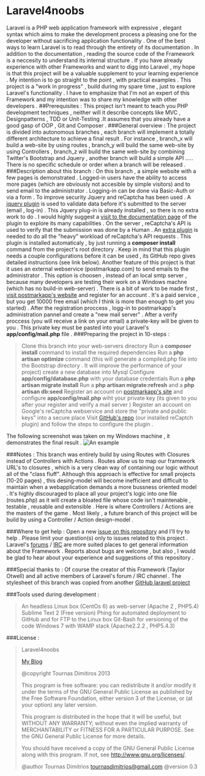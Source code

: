 Laravel4noobs 
=============

Laravel is a PHP web application framework with expressive , elegant syntax which  aims to make the development process a pleasing one for the developer without sacrificing application functionality . One of the best ways to learn Laravel is to read through the entirety of its documentation . In addition to the documentation ,  reading the source code of the Framework is a neccesity to understand its internal structure .  If you have already experience with other Frameworks and want to digg into Laravel , my hope is that this project will be a valuable supplement to your learning experience .  My intention is to go straight to the point , with practical examples  . This project is a "work in progress" ,  build during my spare time , just to explore Laravel's functionality . I have to emphasize that I'm not an expert of this Framework and my intention was to share my knowledge with other developers .
##Prerequisites :
This project isn't meant to teach you  PHP development techniques  , neither will it describe concepts like MVC , Designpatterns , TDD or Unit-Testing .It assumes that you already have a good gasp of OOP , Git and Composer  . 
###General overview :
The project is divided into autonomous branches , each branch will implement a totally different architecture to achieve a final result . For instance , branch_x will build a web-site by using routes , branch_y will build the same web-site by using Controllers , branch_z will build  the same web-site by combining Twitter's Bootstrap and Jquery , another branch will build a simple API .....  There is no specific schedule or order when a branch will be released  .
###Description about this branch : 
On this branch , a simple website with a few pages is demonstrated . Logged-in users have the ability to access more pages (which are obviously not accesible by simple visitors) and to send email to the administrator . Logging-in can be done via Basic-Auth or via a form . To improve security Jquery and reCaptcha has been used . A [jquery plugin](http://bassistance.de/jquery-plugins/jquery-plugin-validation/) is used to validate data before it's submitted to the server (email , log-in) . This Jquery plug-in is already installed , so there is no extra work to do . I would highly suggest a [visit to the documentation page](http://docs.jquery.com/Plugins/Validation) of the plugin to explore its many capabilities . On the server , reCaptcha's API is used to verify that the submission was done by a Human . An [extra plugin](https://github.com/greggilbert/recaptcha) is needed to do all the "heavy" workload of reCaptcha's API requests . This plugin  is installed automaticaly , by just running a **composer install** command from the project's root directory . Keep in mind that this plugin needs a couple configurations before it can be used , its GitHub repo gives detailed instructions (see link below). 
Another feature of this project is that it uses an external webservice (postmarkapp.com) to send emails to the administrator . This option is choosen , instead of an local smtp server , because many developers are testing their work on a Windows machne (which has no build-in web-server) . There is a bit of work to be made first , [visit postmarkapp's website](https://postmarkapp.com/) and register for an account . It's a paid service , but you get 10000 free email (which I think is more than enough to get you started) . After the registration proccess , logg-in to postmarkapp's administration pannel and create a "new mail server"  . After a verify proccess (you will receive a link on your email) a private-key will be given to you . This private key must be pasted into your Laravel's **app/config/mail.php** file . 
###Preparing the project in 10-steps :
>Clone this branch into your web-servers directory
>Run a **composer install** command to install the required dependencies
>Run a **php artisan optimize** command (this will generate a compiled.php file into the Bootstrap directory . It will improve the performance of your project)
>create a new database into Mysql 
>Configure **app/config/database.php** with your database credentials
>Run a **php artisan migrate install**
>Run a **php artisan migrate:refresh** and a **php artisan db:seed**
>Register an account on [postmarkapp's site](https://postmarkapp.com/) and configure **app/config/mail.php** wiht your private key (its given to you after your register and verify a mail server ) 
>Register an account on Google's reCaptcha webservice and store the "private and public keys" into a secure place
>Visit [GitHub's repo](https://github.com/greggilbert/recaptcha) (our installed reCaptch plugin) and follow the steps to configure the plugin .

The following screenshot was taken on my Windows machine , it demonstrates the final result . 
![An example ](https://dl.dropboxusercontent.com/s/rjhn2gzmax1nxmi/laravel_screenshot.png)

###Notes : 
This branch was entirely build by using Routes with Closures instead of Controllers with Actions . Routes allow us to map our framework URL's to closures , which is a very clean way of containing our logic without all of the "class fluff". Although this approach is effective for small projects (10-20 pages) , this desing-model will become inefficient and difficult to maintain when a webapplication demands a more bussness oriented model . It's highly discouraged to place all your project's logic into one file (routes.php) as it will create a bloated file whose code isn't maintenable , testable ,  reusable and extensible . Here is where Controllers / Actions are the masters of the  game . Most likely , a future branch of this project will be build by using a Controller / Action design-model . 

###Where to get help :
Open a new [issue on this repository](https://github.com/tournasdim/Laravel4noobs/issues) and I'll try to help . Please limit your question(s) only to issues related to this project . Laravel's [forums](http://forums.laravel.io/) / [IRC](http://laravel.com/irc) are more suited places to get general information about the Framework . 
Reports about bugs are welcome , but also , I would be glad to hear about your experience and suggestions of this repository . 

###Special thanks to :
Of course the creator of this Framework (Taylor Otwell) and all active members of Laravel's forum / IRC channel . The stylesheet of this branch was copied from another [GitHub laravel project](https://github.com/laravelbook/laravel_auth/blob/master/public/css/style.css) 

###Tools used during development :
>An headless  Linux box  (CentOs 6) as web-server (Apache 2 , PHP5.4) 
>Sublime Text 2 (Free version)
>Phing for automated  deployment to  GitHub and for FTP to the Linux box 
>Git-Bash  for versioning of the code 
>Windows  7  with WAMP stack (Apache2.2.2 , PHP5.4.3)

###License :
>
> Laravel4noobs 
> 
> [My Blog](http://tournasdimitrios1.wordpress.com)
>  
>  @copyright Tournas Dimitiros 2013
>
> 
> This program is free software: you can redistribute it and/or modify
> it under the terms of the GNU General Public License as published by
> the Free Software Foundation, either version 3 of the License, or
>(at your option) any later version.
> 
>This program is distributed in the hope that it will be useful,
>but WITHOUT ANY WARRANTY; without even the implied warranty of
>MERCHANTABILITY or FITNESS FOR A PARTICULAR PURPOSE.  See the
>GNU General Public License for more details.
> 
>You should have received a copy of the GNU General Public License
>along with this program.  If not, see <http://www.gnu.org/licenses/>.
>  
>@author Tournas Dimitrios <tournasdimitrios@gmail.com>
>@version 0.3
>
>
> 
  

